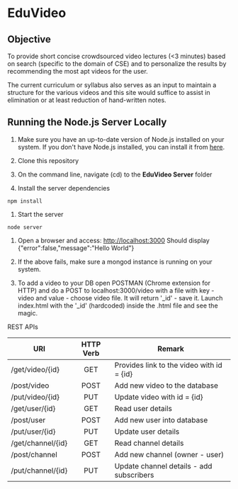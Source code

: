 # EduVideo

## Objective

To provide short concise crowdsourced video lectures (<3 minutes) based on search (specific to the domain of CSE) and to personalize the results by recommending the most apt videos for the user.

The current curriculum or syllabus also serves as an input to maintain a structure for the various videos and this site would suffice to assist in elimination or at least reduction of hand-written notes.

## Running the Node.js Server Locally

1. Make sure you have an up-to-date version of Node.js installed on your system. If you don't have Node.js installed, you can install it from [here](http://nodejs.org/).

1. Clone this repository

1. On the command line, navigate (cd) to the **EduVideo Server** folder

1. Install the server dependencies

  ```
  npm install
  ```

1. Start the server

  ```
  node server
  ```

1. Open a browser and access: [http://localhost:3000](http://localhost:3000) Should display {"error":false,"message":"Hello World"}

1. If the above fails, make sure a mongod instance is running on your system. 

1. To add a video to your DB open POSTMAN (Chrome extension for HTTP) and do a POST to localhost:3000/video with a file with key - video and value - choose video file. It will return '_id' - save it. Launch index.html with the '_id' (hardcoded) inside the .html file and see the magic. 

REST APIs

|   URI   |   HTTP Verb     |   Remark   |
| ------  | :-------------: | -----------|
|/get/video/{id}	|	  GET	|	Provides link to the video with id = {id}|
|/post/video	|	    	POST|	Add new video to the database|
|/put/video/{id}|		  PUT| 	Update video with id = {id}|
|/get/user/{id}	|	  GET |	Read user details|
|/post/user		|	    POST| 	Add new user into database|
|/put/user/{id}	|	  PUT |	Update user details|
|/get/channel/{id}	 | GET |	Read channel details|
|/post/channel 	|	  POST |	Add new channel (owner - user)|
|/put/channel/{id}	|  PUT |	Update channel details - add subscribers|


